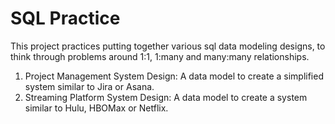 # SQL Practice

This project practices putting together various sql data modeling designs, to think through problems around 1:1, 1:many and many:many relationships.


1. Project Management System Design: A data model to create a simplified system similar to Jira or Asana.
2. Streaming Platform System Design: A data model to create a system similar to Hulu, HBOMax or Netflix.
